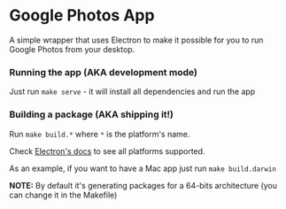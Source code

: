# Google Photos App

A simple wrapper that uses Electron to make it possible for you to run Google Photos from your desktop.

### Running the app (AKA development mode)

Just run `make serve` - it will install all dependencies and run the app

### Building a package (AKA shipping it!)

Run `make build.*` where `*` is the platform's name.

Check [Electron's docs](http://electron.atom.io/docs/) to see all platforms supported.

As an example, if you want to have a Mac app just run `make build.darwin`

**NOTE:** By default it's generating packages for a 64-bits architecture (you can change it in the Makefile)
